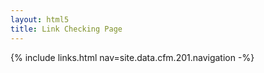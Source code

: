 ```yaml
---
layout: html5
title: Link Checking Page
---
```

{% include links.html nav=site.data.cfm.201.navigation -%}
